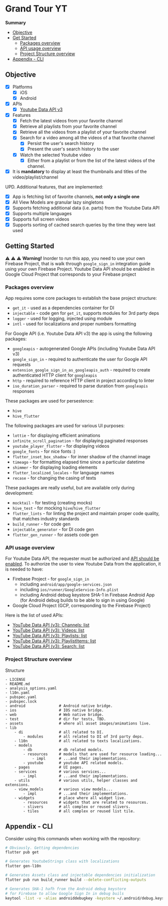 # Grand Tour YT

__Summary__
- [Objective](#objective)
- [Get Started](#get-started)
    - [Packages overview](#packages-overview)
    - [API usage overview](#api-usage-overview)
    - [Project Structure overview](#project-structure-overview)
- [Appendix - CLI](#appendix---cli)

## Objective

- [x] Platforms
  - [x] iOS
  - [x] Android
- [x] APIs
  - [x] [Youtube Data API v3](https://developers.google.com/youtube/v3)
- [x] Features
  - [x] Fetch the latest videos from your favorite channel
  - [x] Retrieve all playlists from your favorite channel
  - [x] Retrieve all the videos from a playlist of your favorite channel
  - [x] Search for a video among all the videos of a that favorite channel
    - [x] Persist the user's search history
    - [x] Present the user's search history to the user
  - [x] Watch the selected Youtube video
    - [x] Either from a playlist or from the list of the latest videos of the channel.
- [x] It is **mandatory** to display at least the thumbnails and titles of the video/playlist/channel

UPD. Additional features, that are implemented:
- [x] App is fetching list of favorite channels, __not only a single one__
- [x] All View Models are granular lazy singletons
- [x] Supports fetching additional data (i.e. parts) from the Youtube Data API
- [x] Supports multiple languages
- [x] Supports full screen videos
- [x] Supports sorting of cached search queries by the time they were last used

## Getting Started

⚠️ ⚠️ ⚠️ **Warning!** Inorder to run this app, you need to use your own Firebase Project, that is walk through `google_sign_in` integration guide using your own Firebase Project. Youtube Data API should be enabled in Google Cloud Project that corresponds to your Firebase project

### Packages overview
App requires some core packages to establish the base project structure:
- `get_it` - used as a dependencies container for DI
- `injectable` - code gen for `get_it`, supports modules for 3rd party deps 
- `logger` - used for logging, injected using module
- `intl` - used for localizations and proper numbers formatting

For Google API (i.e. Youtube Data API v3) the app is using the following packages:
- `googleapis` - autogenerated Google APIs (including Youtube Data API v3)
- `google_sign_in` - required to authenticate the user for Google API requests
- `extension_google_sign_in_as_googleapis_auth` - required to create authenticated HTTP client for `googleapis`
- `http` - required to reference HTTP client in project according to linter
- `iso_duration_parser` - required to parse duration from `googleapis` responses

These packages are used for persestence:
- `hive`
- `hive_flutter`

The following packages are used for various UI purposes:
- `lottie` - for displaying efficient animations
- `infinite_scroll_pagination` - for displaying paginated responses
- `youtube_player_flutter` - for displaying videos
- `google_fonts` - for nice fonts :)
- `flutter_inset_box_shadow` - for inner shadow of the channel image
- `timeago` - for formatting elapsed time since a particular datetime
- `shimmer` - for displaying loading elements
- `flutter_localized_locales` - for language names
- `recase` - for changing the casing of texts

These packages are really useful, but are available only during development:
- `mocktail` - for testing (creating mocks)
- `hive_test` - for mocking `hive`/`hive_flutter`
- `flutter_lints` - for linting the project and maintain proper code quality, that matches industry standards
- `build_runner` - for code gen
- `injectable_generator` - for DI code gen
- `flutter_gen_runner` - for assets code gen

### API usage overview

For Youtube Data API, the requester must be authorized and [API should be enabled](https://developers.google.com/youtube/v3/getting-started). 
To authorize the user to view Youtube Data from the application, it is needed to have:
- Firebase Project - for `google_sign_in`
    - including `android/app/google-services.json`
    - including `ios/runner/GoogleService-Info.plist`
    - including Android debug keystore SHA-1 in Firebase Android App (for Android debug builds to be able to sign in using Google)
- Google Cloud Project (GCP, corresponding to the Firebase Project)

Here is the list of used APIs:
- [YouTube Data API (v3): Channels: list](https://developers.google.com/youtube/v3/docs/channels/list)
- [YouTube Data API (v3): Videos: list](https://developers.google.com/youtube/v3/docs/videos/list)
- [YouTube Data API (v3): Playlists: list](https://developers.google.com/youtube/v3/docs/playlists/list)
- [YouTube Data API (v3): PlaylistItems: list](https://developers.google.com/youtube/v3/docs/playlistItems/list)
- [YouTube Data API (v3): Search: list](https://developers.google.com/youtube/v3/docs/search/list)

### Project Structure overview

Structure
```
- LICENSE
- README.md
- analysis_options.yaml
- l10n.yaml
- pubspec.yaml
- pubspec.lock
- android               # Android native bridge.
- ios                   # IOS native bridge.
- web                   # Web native bridge.
- test                  # dir for tests, TBD.
- assets                # where all asset images/animations live.
- lib                   
    - di                # all related to DI.
        - modules       # all related to DI of 3rd party deps.
    - l10n              # all related to texts localizations.
    - models
        - db            # db related models.
        - resources     # models that are used for resource loading...
            - impl      # ...and their implementations.
        - youtube       # youtube API related models.
    - pages             # UI pages.
    - services          # various services...
        - impl          # ...and their implementations.
    - utils             # various utils, helper classes and extensions.
    - view_models       # various view models...
        - impl          # ...and their implementations.
    - widgets           # place where all widget live.
        - resources     # widgets that are related to resources.
        - slivers       # all complex or reused slivers.
        - tiles         # all complex or reused list tile.
```

## Appendix - CLI

Consider using this commands when working with the repository:

```bash
# Obviously. Getting dependencies
flutter pub get

# Generates YoutubeStrings class with localizations
flutter gen-l10n

# Generates Assets class and injectable dependencies initialization
flutter pub run build_runner build --delete-conflicting-outputs

# Generates SHA-1 hafh from the Android debug keystore
# for Firebase to allow Google Sign In in debug buils
keytool -list -v -alias androiddebugkey -keystore ~/.android/debug.keystore
```
